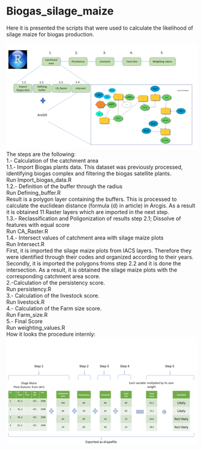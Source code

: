 # Biogas_silage_maize

Here it is presented the scripts that were used to calculate the likelihood of silage maize for biogas production.

![Screenshot](R_steps.png)
The steps are the following: <br />
1.- Calculation of the catchment area <br />
1.1.- Import Biogas plants data. This dataset was previously processed, identifying biogas complex and filtering the biogas satellite plants. <br />
Run Import_biogas_data.R <br />
1.2.- Definition of the buffer through the radius <br />
Run Defining_buffer.R <br />
Result is a polygon layer containing the buffers. This is processed to calculate the euclidean distance (formula (d) in article) in Arcgis. As a result
it is obtained 11 Raster layers which are imported in the next step. <br />
1.3.- Reclassification and Poligonization of results step 2.1; Dissolve of features with equal score <br />
Run CA_Raster.R <br />
1.4.- Intersect values of catchment area with silage maize plots <br />
Run Intersect.R <br />
First, it is imported the silage maize plots from IACS layers. Therefore they were identified through their codes and organized according to their years.
Secondly, it is imported the polygons froms step 2.2 and it is done the intersection. 
As a result, it is obtained the silage maize plots with the corresponding catchment area score. <br />
2.-Calculation of the persistency score. <br />
Run persistency.R <br />
3.- Calculation of the livestock score. <br />
Run livestock.R <br />
4.- Calculation of the Farm size score. <br />
Run Farm_size.R <br />
5.- Final Score  <br />
Run weighting_values.R <br />
How it looks the procedure internly:
![Screenshot](Intern_steps.png)
